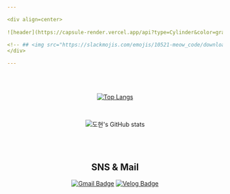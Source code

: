```yaml
---

<div align=center>
  
![header](https://capsule-render.vercel.app/api?type=Cylinder&color=gradient&customColorList=0,2,2,5,30&height=200&section=header&text=도현%20's%20Github!&fontSize=60&animation=blink)

<!-- ## <img src="https://slackmojis.com/emojis/10521-meow_code/download" width="30"/> Hello World !  -->
</div>

---
```


</br>
</br>
<div align=center>
 
[![Top Langs](https://github-readme-stats.vercel.app/api/top-langs/?username=teddy-woo&hide=html)](https://github.com/anuraghazra/github-readme-stats)

  
  </br>

![도현's GitHub stats](https://github-readme-stats.vercel.app/api?username=teddy-woo&show_icons=true&theme=dracula)



</div>

</br>
</br>

<div align=center>
  
  ## SNS & Mail



[![Gmail Badge](https://img.shields.io/badge/-Gmail-d14836?style=flat-square&logo=Gmail&logoColor=white&link=mailto:dnehgus6975@gmail.com)](mailto:mase306.devops@gmail.com)
[![Velog Badge](https://img.shields.io/badge/-Velog-20C997?style=flat-square&logo=Velog&logoColor=white&link=https://velog.io/@dnehgus6975/)](https://teddy-woo.github.io/)

</div>




<!-- [![Readme Card](https://github-readme-stats.vercel.app/api/pin/?username=devops-04-DoHyeon&repo=github-readme-stats)](https://github.com/devops-04-DoHyeon/github-readme-stats) -->




